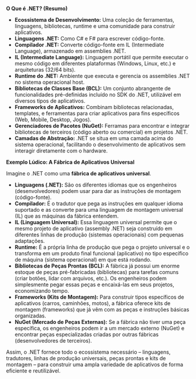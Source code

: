 **O Que é .NET? (Resumo)**

* **Ecossistema de Desenvolvimento:** Uma coleção de ferramentas, linguagens, bibliotecas, runtime e uma comunidade para construir aplicativos.
* **Linguagens .NET:** Como C# e F# para escrever código-fonte.
* **Compilador .NET:** Converte código-fonte em IL (Intermediate Language), armazenado em assemblies .NET.
* **IL (Intermediate Language):** Linguagem portátil que permite executar o mesmo código em diferentes plataformas (Windows, Linux, etc.) e arquiteturas (32/64 bits).
* **Runtime do .NET:** Ambiente que executa e gerencia os assemblies .NET no sistema operacional host.
* **Bibliotecas de Classes Base (BCL):** Um conjunto abrangente de funcionalidades pré-definidas incluído no SDK do .NET, utilizável em diversos tipos de aplicativos.
* **Frameworks de Aplicativos:** Combinam bibliotecas relacionadas, templates, e ferramentas para criar aplicativos para fins específicos (Web, Mobile, Desktop, Jogos).
* **Gerenciadores de Pacotes (NuGet):** Ferramas para encontrar e integrar bibliotecas de terceiros (código aberto ou comercial) em projetos .NET.
* **Camadas de Abstração:** .NET se situa em uma camada acima do sistema operacional, facilitando o desenvolvimento de aplicativos sem interagir diretamente com o hardware.

**Exemplo Lúdico: A Fábrica de Aplicativos Universal**

Imagine o .NET como uma **fábrica de aplicativos universal**.

* **Linguagens (.NET):** São os diferentes idiomas que os engenheiros (desenvolvedores) podem usar para dar as instruções de montagem (código-fonte).
* **Compilador:** É o tradutor que pega as instruções em qualquer idioma suportado e as converte para uma linguagem de montagem universal (IL) que as máquinas da fábrica entendem.
* **IL (Linguagem Universal):** Essa linguagem universal permite que o mesmo projeto de aplicativo (assembly .NET) seja construído em diferentes linhas de produção (sistemas operacionais) com pequenas adaptações.
* **Runtime:** É a própria linha de produção que pega o projeto universal e o transforma em um produto final funcional (aplicativo) no tipo específico de máquina (sistema operacional) em que está rodando.
* **Bibliotecas de Peças Prontas (BCL):** A fábrica já possui um enorme estoque de peças pré-fabricadas (bibliotecas) para tarefas comuns (criar botões, lidar com arquivos, etc.). Os engenheiros podem simplesmente pegar essas peças e encaixá-las em seus projetos, economizando tempo.
* **Frameworks (Kits de Montagem):** Para construir tipos específicos de aplicativos (carros, caminhões, motos), a fábrica oferece kits de montagem (frameworks) que já vêm com as peças e instruções básicas organizadas.
* **NuGet (Mercado de Peças Externas):** Se a fábrica não tiver uma peça específica, os engenheiros podem ir a um mercado externo (NuGet) e encontrar peças especializadas criadas por outras fábricas (desenvolvedores de terceiros).

Assim, o .NET fornece todo o ecossistema necessário – linguagens, tradutores, linhas de produção universais, peças prontas e kits de montagem – para construir uma ampla variedade de aplicativos de forma eficiente e reutilizável.